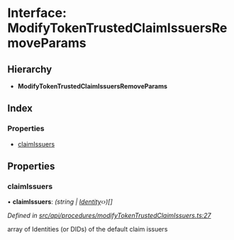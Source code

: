 # Interface: ModifyTokenTrustedClaimIssuersRemoveParams

## Hierarchy

* **ModifyTokenTrustedClaimIssuersRemoveParams**

## Index

### Properties

* [claimIssuers](modifytokentrustedclaimissuersremoveparams.md#claimissuers)

## Properties

###  claimIssuers

• **claimIssuers**: *(string | [Identity](../classes/identity.md)‹›)[]*

*Defined in [src/api/procedures/modifyTokenTrustedClaimIssuers.ts:27](https://github.com/PolymathNetwork/polymesh-sdk/blob/da0f7fd7/src/api/procedures/modifyTokenTrustedClaimIssuers.ts#L27)*

array of Identities (or DIDs) of the default claim issuers
